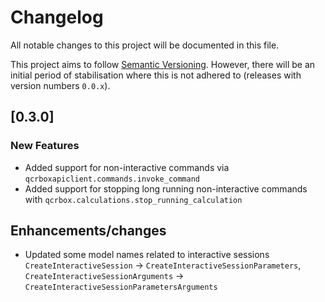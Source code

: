 # Changelog

All notable changes to this project will be documented in this file.

This project aims to follow [Semantic Versioning](https://semver.org/spec/v2.0.0.html).
However, there will be an initial period of stabilisation where this is not adhered to
(releases with version numbers `0.0.x`).

## [0.3.0]

### New Features

- Added support for non-interactive commands via `qcrboxapiclient.commands.invoke_command`
- Added support for stopping long running non-interactive commands with `qcrbox.calculations.stop_running_calculation`

## Enhancements/changes

- Updated some model names related to interactive sessions `CreateInteractiveSession` ->
  `CreateInteractiveSessionParameters`, `CreateInteractiveSessionArguments` -> `CreateInteractiveSessionParametersArguments`

